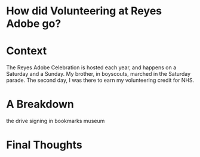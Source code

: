 # How did Volunteering at Reyes Adobe go?

# Context
The Reyes Adobe Celebration is hosted each year, and happens on a Saturday and a Sunday.
My brother, in boyscouts, marched in the Saturday parade. 
The second day, I was there to earn my volunteering credit for NHS.

# A Breakdown
the drive
signing in
bookmarks
museum

# Final Thoughts
